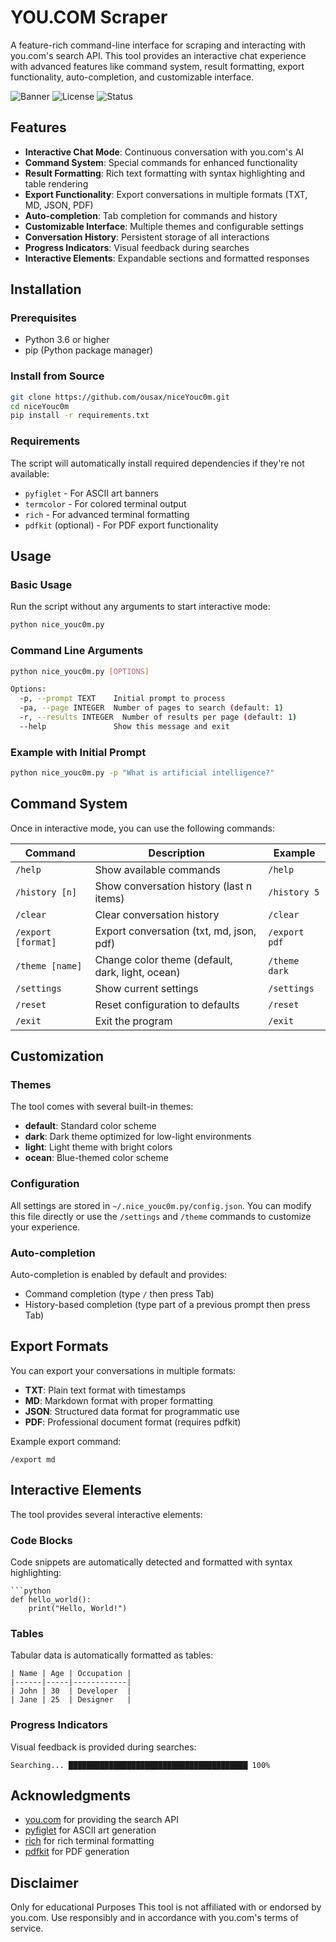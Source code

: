 

# YOU.COM Scraper

A feature-rich command-line interface for scraping and interacting with you.com's search API. This tool provides an interactive chat experience with advanced features like command system, result formatting, export functionality, auto-completion, and customizable interface.

![Banner](https://img.shields.io/badge/Python-3.6%2B-blue.svg) ![License](https://img.shields.io/badge/License-MIT-green.svg) ![Status](https://img.shields.io/badge/Status-Active-brightgreen.svg)

## Features

- **Interactive Chat Mode**: Continuous conversation with you.com's AI
- **Command System**: Special commands for enhanced functionality
- **Result Formatting**: Rich text formatting with syntax highlighting and table rendering
- **Export Functionality**: Export conversations in multiple formats (TXT, MD, JSON, PDF)
- **Auto-completion**: Tab completion for commands and history
- **Customizable Interface**: Multiple themes and configurable settings
- **Conversation History**: Persistent storage of all interactions
- **Progress Indicators**: Visual feedback during searches
- **Interactive Elements**: Expandable sections and formatted responses

## Installation

### Prerequisites

- Python 3.6 or higher
- pip (Python package manager)

### Install from Source

```bash
git clone https://github.com/ousax/niceYouc0m.git
cd niceYouc0m
pip install -r requirements.txt
```

### Requirements

The script will automatically install required dependencies if they're not available:
- `pyfiglet` - For ASCII art banners
- `termcolor` - For colored terminal output
- `rich` - For advanced terminal formatting
- `pdfkit` (optional) - For PDF export functionality

## Usage

### Basic Usage

Run the script without any arguments to start interactive mode:

```bash
python nice_youc0m.py
```

### Command Line Arguments

```bash
python nice_youc0m.py [OPTIONS]

Options:
  -p, --prompt TEXT    Initial prompt to process
  -pa, --page INTEGER  Number of pages to search (default: 1)
  -r, --results INTEGER  Number of results per page (default: 1)
  --help               Show this message and exit
```

### Example with Initial Prompt

```bash
python nice_youc0m.py -p "What is artificial intelligence?"
```

## Command System

Once in interactive mode, you can use the following commands:

| Command | Description | Example |
|---------|-------------|---------|
| `/help` | Show available commands | `/help` |
| `/history [n]` | Show conversation history (last n items) | `/history 5` |
| `/clear` | Clear conversation history | `/clear` |
| `/export [format]` | Export conversation (txt, md, json, pdf) | `/export pdf` |
| `/theme [name]` | Change color theme (default, dark, light, ocean) | `/theme dark` |
| `/settings` | Show current settings | `/settings` |
| `/reset` | Reset configuration to defaults | `/reset` |
| `/exit` | Exit the program | `/exit` |

## Customization

### Themes

The tool comes with several built-in themes:

- **default**: Standard color scheme
- **dark**: Dark theme optimized for low-light environments
- **light**: Light theme with bright colors
- **ocean**: Blue-themed color scheme

### Configuration

All settings are stored in `~/.nice_youc0m.py/config.json`. You can modify this file directly or use the `/settings` and `/theme` commands to customize your experience.

### Auto-completion

Auto-completion is enabled by default and provides:
- Command completion (type `/` then press Tab)
- History-based completion (type part of a previous prompt then press Tab)

## Export Formats

You can export your conversations in multiple formats:

- **TXT**: Plain text format with timestamps
- **MD**: Markdown format with proper formatting
- **JSON**: Structured data format for programmatic use
- **PDF**: Professional document format (requires pdfkit)

Example export command:
```
/export md
```

## Interactive Elements

The tool provides several interactive elements:

### Code Blocks

Code snippets are automatically detected and formatted with syntax highlighting:

```
```python
def hello_world():
    print("Hello, World!")
```

### Tables

Tabular data is automatically formatted as tables:

```
| Name | Age | Occupation |
|------|-----|------------|
| John | 30  | Developer  |
| Jane | 25  | Designer   |
```

### Progress Indicators

Visual feedback is provided during searches:

```
Searching... ████████████████████████████████████████ 100%
```

## Acknowledgments

- [you.com](https://you.com) for providing the search API
- [pyfiglet](https://github.com/pwaller/pyfiglet) for ASCII art generation
- [rich](https://github.com/willmcgugan/rich) for rich terminal formatting
- [pdfkit](https://github.com/JazzCore/python-pdfkit) for PDF generation

## Disclaimer
Only for educational Purposes
This tool is not affiliated with or endorsed by you.com. Use responsibly and in accordance with you.com's terms of service.
